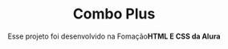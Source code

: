 <h1 align ="center">Combo Plus</h1>
<p align="center">Esse projeto foi desenvolvido na Fomação<strong>HTML E CSS da Alura<strong></p>
